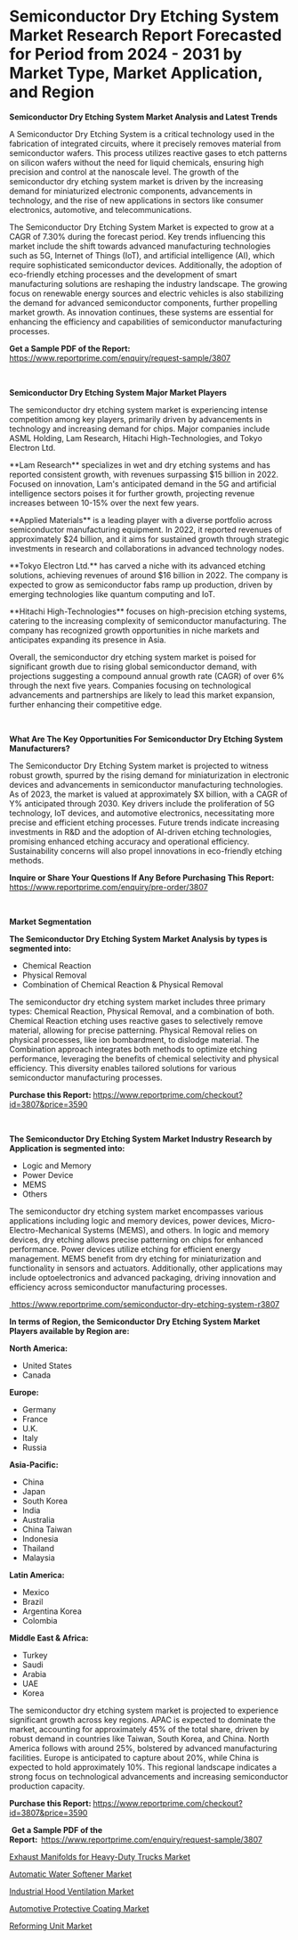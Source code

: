 <p><h1>Semiconductor Dry Etching System Market Research Report Forecasted for Period from 2024 -  2031 by Market Type, Market Application, and Region</h1></p><p><strong>Semiconductor Dry Etching System Market Analysis and Latest Trends</strong></p>
<p><p>A Semiconductor Dry Etching System is a critical technology used in the fabrication of integrated circuits, where it precisely removes material from semiconductor wafers. This process utilizes reactive gases to etch patterns on silicon wafers without the need for liquid chemicals, ensuring high precision and control at the nanoscale level. The growth of the semiconductor dry etching system market is driven by the increasing demand for miniaturized electronic components, advancements in technology, and the rise of new applications in sectors like consumer electronics, automotive, and telecommunications.</p><p>The Semiconductor Dry Etching System Market is expected to grow at a CAGR of 7.30% during the forecast period. Key trends influencing this market include the shift towards advanced manufacturing technologies such as 5G, Internet of Things (IoT), and artificial intelligence (AI), which require sophisticated semiconductor devices. Additionally, the adoption of eco-friendly etching processes and the development of smart manufacturing solutions are reshaping the industry landscape. The growing focus on renewable energy sources and electric vehicles is also stabilizing the demand for advanced semiconductor components, further propelling market growth. As innovation continues, these systems are essential for enhancing the efficiency and capabilities of semiconductor manufacturing processes.</p></p>
<p><strong>Get a Sample PDF of the Report:&nbsp;</strong> <a href="https://www.reportprime.com/enquiry/request-sample/3807">https://www.reportprime.com/enquiry/request-sample/3807</a></p>
<p>&nbsp;</p>
<p><strong>Semiconductor Dry Etching System Major Market Players</strong></p>
<p><p>The semiconductor dry etching system market is experiencing intense competition among key players, primarily driven by advancements in technology and increasing demand for chips. Major companies include ASML Holding, Lam Research, Hitachi High-Technologies, and Tokyo Electron Ltd. </p><p>**Lam Research** specializes in wet and dry etching systems and has reported consistent growth, with revenues surpassing $15 billion in 2022. Focused on innovation, Lam's anticipated demand in the 5G and artificial intelligence sectors poises it for further growth, projecting revenue increases between 10-15% over the next few years.</p><p>**Applied Materials** is a leading player with a diverse portfolio across semiconductor manufacturing equipment. In 2022, it reported revenues of approximately $24 billion, and it aims for sustained growth through strategic investments in research and collaborations in advanced technology nodes.</p><p>**Tokyo Electron Ltd.** has carved a niche with its advanced etching solutions, achieving revenues of around $16 billion in 2022. The company is expected to grow as semiconductor fabs ramp up production, driven by emerging technologies like quantum computing and IoT.</p><p>**Hitachi High-Technologies** focuses on high-precision etching systems, catering to the increasing complexity of semiconductor manufacturing. The company has recognized growth opportunities in niche markets and anticipates expanding its presence in Asia.</p><p>Overall, the semiconductor dry etching system market is poised for significant growth due to rising global semiconductor demand, with projections suggesting a compound annual growth rate (CAGR) of over 6% through the next five years. Companies focusing on technological advancements and partnerships are likely to lead this market expansion, further enhancing their competitive edge.</p></p>
<p>&nbsp;</p>
<p><strong>What Are The Key Opportunities For Semiconductor Dry Etching System Manufacturers?</strong></p>
<p><p>The Semiconductor Dry Etching System market is projected to witness robust growth, spurred by the rising demand for miniaturization in electronic devices and advancements in semiconductor manufacturing technologies. As of 2023, the market is valued at approximately $X billion, with a CAGR of Y% anticipated through 2030. Key drivers include the proliferation of 5G technology, IoT devices, and automotive electronics, necessitating more precise and efficient etching processes. Future trends indicate increasing investments in R&D and the adoption of AI-driven etching technologies, promising enhanced etching accuracy and operational efficiency. Sustainability concerns will also propel innovations in eco-friendly etching methods.</p></p>
<p><strong>Inquire or Share Your Questions If Any Before Purchasing This Report:</strong> <a href="https://www.reportprime.com/enquiry/pre-order/3807">https://www.reportprime.com/enquiry/pre-order/3807</a></p>
<p>&nbsp;</p>
<p><strong>Market Segmentation</strong></p>
<p><strong>The Semiconductor Dry Etching System Market Analysis by types is segmented into:</strong></p>
<p><ul><li>Chemical Reaction</li><li>Physical Removal</li><li>Combination of Chemical Reaction & Physical Removal</li></ul></p>
<p><p>The semiconductor dry etching system market includes three primary types: Chemical Reaction, Physical Removal, and a combination of both. Chemical Reaction etching uses reactive gases to selectively remove material, allowing for precise patterning. Physical Removal relies on physical processes, like ion bombardment, to dislodge material. The Combination approach integrates both methods to optimize etching performance, leveraging the benefits of chemical selectivity and physical efficiency. This diversity enables tailored solutions for various semiconductor manufacturing processes.</p></p>
<p><strong>Purchase this Report:&nbsp;</strong><a href="https://www.reportprime.com/checkout?id=3807&price=3590">https://www.reportprime.com/checkout?id=3807&price=3590</a></p>
<p>&nbsp;</p>
<p><strong>The Semiconductor Dry Etching System Market Industry Research by Application is segmented into:</strong></p>
<p><ul><li>Logic and Memory</li><li>Power Device</li><li>MEMS</li><li>Others</li></ul></p>
<p><p>The semiconductor dry etching system market encompasses various applications including logic and memory devices, power devices, Micro-Electro-Mechanical Systems (MEMS), and others. In logic and memory devices, dry etching allows precise patterning on chips for enhanced performance. Power devices utilize etching for efficient energy management. MEMS benefit from dry etching for miniaturization and functionality in sensors and actuators. Additionally, other applications may include optoelectronics and advanced packaging, driving innovation and efficiency across semiconductor manufacturing processes.</p></p>
<p><a href="https://www.reportprime.com/semiconductor-dry-etching-system-r3807">&nbsp;https://www.reportprime.com/semiconductor-dry-etching-system-r3807</a></p>
<p><strong>In terms of Region, the Semiconductor Dry Etching System Market Players available by Region are:</strong></p>
<p>
    <p> <strong> North America: </strong>
        <ul>
            <li>United States</li>
            <li>Canada</li>
        </ul>
        </p> 
    <p> <strong> Europe: </strong>
        <ul>
            <li>Germany</li>
            <li>France</li>
            <li>U.K.</li>
            <li>Italy</li>
            <li>Russia</li>
        </ul>
        </p> 
    <p> <strong> Asia-Pacific: </strong>
        <ul>
            <li>China</li>
            <li>Japan</li>
            <li>South Korea</li>
            <li>India</li>
            <li>Australia</li>
            <li>China Taiwan</li>
            <li>Indonesia</li>
            <li>Thailand</li>
            <li>Malaysia</li>
        </ul>
        </p> 
    <p> <strong> Latin America: </strong>
        <ul>
            <li>Mexico</li>
            <li>Brazil</li>
            <li>Argentina Korea</li>
            <li>Colombia</li>
        </ul>
        </p> 
    <p> <strong> Middle East & Africa: </strong>
        <ul>
            <li>Turkey</li>
            <li>Saudi</li>
            <li>Arabia</li>
            <li>UAE</li>
            <li>Korea</li>
        </ul>
    </p>
    </p>
<p><p>The semiconductor dry etching system market is projected to experience significant growth across key regions. APAC is expected to dominate the market, accounting for approximately 45% of the total share, driven by robust demand in countries like Taiwan, South Korea, and China. North America follows with around 25%, bolstered by advanced manufacturing facilities. Europe is anticipated to capture about 20%, while China is expected to hold approximately 10%. This regional landscape indicates a strong focus on technological advancements and increasing semiconductor production capacity.</p></p>
<p><strong>Purchase this Report: </strong><a href="https://www.reportprime.com/checkout?id=3807&price=3590">https://www.reportprime.com/checkout?id=3807&price=3590</a></p>
<p>&nbsp;<strong>Get a Sample PDF of the Report:&nbsp;&nbsp;</strong><a href="https://www.reportprime.com/enquiry/request-sample/3807">https://www.reportprime.com/enquiry/request-sample/3807</a></p>
<p><strong></strong></p>
<p><p><a href="https://issuu.com/reportprime-2/docs/exhaust-manifolds-for-heavy-duty-tr_82a5745478f8c6">Exhaust Manifolds for Heavy-Duty Trucks Market</a></p><p><a href="https://www.linkedin.com/pulse/automatic-water-softener-industry-sector-market-dynamics-bqp4c?trackingId=DepHmAgPR5SrtQD2I2NFtg%3D%3D">Automatic Water Softener Market</a></p><p><a href="https://www.linkedin.com/pulse/industrial-hood-ventilation-market-size-share-competitive-jqnnf?trackingId=7xowBAEnRlmUWyuIc37iTQ%3D%3D">Industrial Hood Ventilation Market</a></p><p><a href="https://issuu.com/reportprime-2/docs/automotive-protective-coating-marke_48239c7efc5dd4">Automotive Protective Coating Market</a></p><p><a href="https://www.linkedin.com/pulse/what-factors-influence-reforming-unit-market-coming-years-product-yhlqf?trackingId=FUzAwYYWTsmAANgI3rfy5A%3D%3D">Reforming Unit Market</a></p></p>